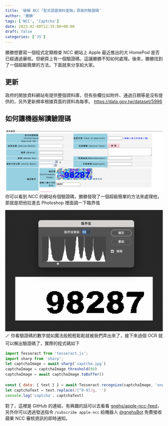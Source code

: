 ```yaml
---
title: '破解 NCC「型式認證資料查詢」頁面的驗證碼'
author: '勝勝'
tags: ['NCC', 'Captcha']
date: 2023-02-08T12:35:00+08:00
draft: false
categories: ['JS']
---
```

勝勝想要寫一個程式定期檢查 NCC 網站上 Apple 最近推出的大 HomePod 是否已經通過審核。但網頁上有一個驗證碼，這讓勝勝不知如何處理。後來，勝勝找到了一個超級簡單的方法，下面就來分享給大家。
<!--more-->
## 更新
政府的開放資料網站有提供整個資料庫，但有些欄位如附件、通過日期等是沒有提供的，另外更新頻率根據頁面的資料為每季。
https://data.gov.tw/dataset/5996
## 如何讓機器解讀驗證碼
![](/img/SCR-20230208-h9k.png)
你可以看到 NCC 的網站有個驗證碼，勝勝發現了一個超級簡單的方法來處理他，那就是把他拉進去 Photoshop 裡面調一下臨界值


![](/img/SCR-20230208-hc3.png)
🪄 你看驗證碼的數字就如魔法般輕輕鬆鬆就被我們弄出來了，接下來過個 OCR 就可以解出驗證碼了，實際的程式碼如下

```js
import Tesseract from 'tesseract.js';
import sharp from 'sharp';
let captchaImage = await sharp(`captcha.jpg`)
captchaImage = captchaImage.threshold(90)
captchaImage = await captchaImage.toBuffer()

const { data: { text } } = await Tesseract.recognize(captchaImage, 'eng')
let captchaText = text.replace(/[^0-9]/g, '')
console.log('captcha', captchaText)
```

對了，這裡是 GitHub 的連結，有興趣的話可以去看看 [gnehs/apple-ncc-feed](https://github.com/gnehs/apple-ncc-feed)，另外你可以透過發送指令 `/subscribe apple-ncc` 給機器人 [@gnehsBot](https://t.me/gnehsBot) 免費接收蘋果 NCC 審核資訊的即時通知。